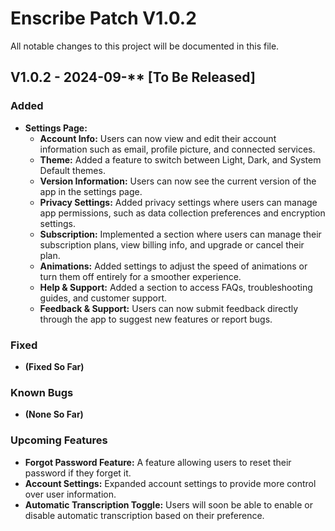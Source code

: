 # Enscribe Patch V1.0.2

All notable changes to this project will be documented in this file.

## V1.0.2 - 2024-09-** [To Be Released]

### Added
- **Settings Page:**
  - **Account Info:** Users can now view and edit their account information such as email, profile picture, and connected services.
  - **Theme:** Added a feature to switch between Light, Dark, and System Default themes.
  - **Version Information:** Users can now see the current version of the app in the settings page.
  - **Privacy Settings:** Added privacy settings where users can manage app permissions, such as data collection preferences and encryption settings.
  - **Subscription:** Implemented a section where users can manage their subscription plans, view billing info, and upgrade or cancel their plan.
  - **Animations:** Added settings to adjust the speed of animations or turn them off entirely for a smoother experience.
  - **Help & Support:** Added a section to access FAQs, troubleshooting guides, and customer support.
  - **Feedback & Support:** Users can now submit feedback directly through the app to suggest new features or report bugs.


### Fixed
- **(Fixed So Far)** 


### Known Bugs
- **(None So Far)**

### Upcoming Features
- **Forgot Password Feature:** A feature allowing users to reset their password if they forget it.
- **Account Settings:** Expanded account settings to provide more control over user information.
- **Automatic Transcription Toggle:** Users will soon be able to enable or disable automatic transcription based on their preference.
